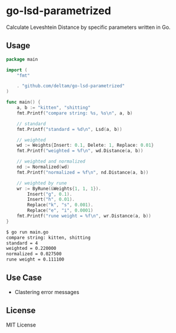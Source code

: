 # go-lsd-parametrized

Calculate Leveshtein Distance by specific parameters written in Go.

## Usage

```go
package main

import (
    "fmt"

    . "github.com/deltam/go-lsd-parametrized"
)

func main() {
    a, b := "kitten", "shitting"
    fmt.Printf("compare string: %s, %s\n", a, b)

    // standard
    fmt.Printf("standard = %d\n", Lsd(a, b))

    // weighted
    wd := Weights{Insert: 0.1, Delete: 1, Replace: 0.01}
    fmt.Printf("weighted = %f\n", wd.Distance(a, b))

    // weighted and normalized
    nd := Normalized(wd)
    fmt.Printf("normalized = %f\n", nd.Distance(a, b))

    // weighted by rune
    wr := ByRune(&Weights{1, 1, 1}).
        Insert("g", 0.1).
        Insert("h", 0.01).
        Replace("k", "s", 0.001).
        Replace("e", "i", 0.0001)
    fmt.Printf("rune weight = %f\n", wr.Distance(a, b))
}
```

```sh
$ go run main.go
compare string: kitten, shitting
standard = 4
weighted = 0.220000
normalized = 0.027500
rune weight = 0.111100
```

## Use Case

- Clastering error messages

## License

MIT License
